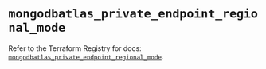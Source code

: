 # `mongodbatlas_private_endpoint_regional_mode`

Refer to the Terraform Registry for docs: [`mongodbatlas_private_endpoint_regional_mode`](https://registry.terraform.io/providers/mongodb/mongodbatlas/1.17.0/docs/resources/private_endpoint_regional_mode).
